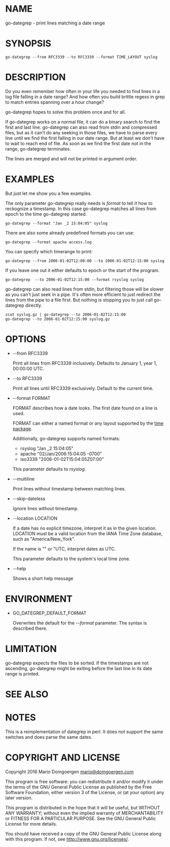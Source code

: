 # NAME

go-dategrep - print lines matching a date range

# SYNOPSIS

    go-dategrep --from RFC3339 --to RFC3339 --format TIME_LAYOUT syslog

# DESCRIPTION

Do you even remember how often in your life you needed to find lines in a log
file falling in a date range? And how often you build brittle regexs in grep to
match entries spanning over a hour change?

go-dategrep hopes to solve this problem once and for all.

If go-dategrep works on a normal file, it can do a binary search to
find the first and last line. go-dategrep can also read from stdin
and compressed files, but as it can't do any seeking in those files,
we have to parse every line until we find the first falling in our date
range. But at least we don't have to wait to reach end of file. As soon
as we find the first date not in the range, go-dategrep terminates.

The lines are merged and will not be printed in argument order.

# EXAMPLES

But just let me show you a few examples.

The only parameter go-dategrep really needs is _format_ to tell it how to
reckognize a timestamp. In this case go-dategrep matches all lines from epoch to
the time go-dategrep started.

    go-dategrep --format "Jan _2 15:04:05" syslog

There are also some already predefined formats you can use:

    go-dategrep --format apache access.log

You can specify which timerange to print:

    go-dategrep --from 2006-01-02T12:00:00 --to 2006-01-02T12:15:00 syslog

If you leave one out it either defaults to epoch or the start of the program.

    go-dategrep  --to 2006-01-02T12:15:00 --format rsyslog syslog

go-dategrep can also read lines from stdin, but filtering those will be
slower as you can't just seek in a pipe.  It's often more efficient to
just redirect the lines from the pipe to a file first. But nothing is
stopping you to just call go-dategrep directly.

    zcat syslog.gz | go-dategrep --to 2006-01-02T12:15:00
    go-dategrep --to 2006-01-02T12:15:00 syslog.gz

# OPTIONS

* --from RFC3339

  Print all lines from RFC3339 inclusively. Defaults to January 1,
  year 1, 00:00:00 UTC.

* --to RFC3339

  Print all lines until RFC3339 exclusively. Default to the current time.

* --format FORMAT

  FORMAT describes how a date looks. The first date found on a line is used.

  FORMAT can either a named format or any layout supported by the [time package](https://golang.org/pkg/time/#Parse).

  Additionally, go-dategrep supports named formats:

  * rsyslog "Jan \_2 15:04:05"
  * apache "02/Jan/2006:15:04:05 -0700"
  * iso3339 "2006-01-02T15:04:05Z07:00"

  This parameter defaults to _rsyslog_.

* --multiline

  Print lines without timestamp between matching lines.

* --skip-dateless

  Ignore lines without timestamp.

* --location LOCATION

  If a date has no explicit timezone, interpret it as in the given
  location. LOCATION must be a valid location from the IANA Time Zone
  database, such as "America/New\_York".

  If the name is "" or "UTC, interpret dates as UTC.

  This parameter defaults to the system's local time zone.

* --help

  Shows a short help message

# ENVIRONMENT

* GO\_DATEGREP\_DEFAULT\_FORMAT

  Overwrites the default for the _--format_ parameter. The syntax is described there.

# LIMITATION

go-dategrep expects the files to be sorted. If the timestamps are not
ascending, go-dategrep might be exiting before the last line in its date
range is printed.

# SEE ALSO

# NOTES

This is a reimplementation of dategrep in perl. It does not support the
same switches and does parse the same dates.

# COPYRIGHT AND LICENSE

Copyright 2016 Mario Domgoergen <mario@domgoergen.com>

This program is free software: you can redistribute it and/or modify
it under the terms of the GNU General Public License as published by
the Free Software Foundation, either version 3 of the License, or
(at your option) any later version.

This program is distributed in the hope that it will be useful,
but WITHOUT ANY WARRANTY; without even the implied warranty of
MERCHANTABILITY or FITNESS FOR A PARTICULAR PURPOSE.  See the
GNU General Public License for more details.

You should have received a copy of the GNU General Public License
along with this program.  If not, see <http://www.gnu.org/licenses/>.
